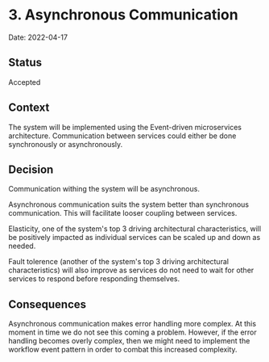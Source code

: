 # 3. Asynchronous Communication

Date: 2022-04-17

## Status

Accepted

## Context

The system will be implemented using the Event-driven microservices architecture. Communication between services could either be done synchronously or asynchronously. 

## Decision

Communication withing the system will be asynchronous.

Asynchronous communication suits the system better than synchronous communication. This will facilitate looser coupling between services.

Elasticity, one of the system's top 3 driving architectural characteristics, will be positively impacted as individual services can be scaled up and down as needed.

Fault tolerence (another of the system's top 3 driving architectural characteristics) will also improve as services do not need to wait for other services to respond before responding themselves.

## Consequences

Asynchronous communication makes error handling more complex. At this moment in time we do not see this coming a problem. However, if the error handling becomes overly complex, then we might need to implement the workflow event pattern in order to combat this increased complexity.
